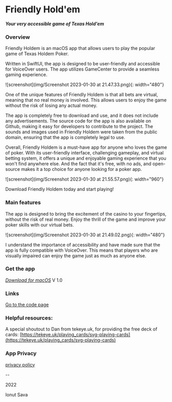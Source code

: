 # Friendly Hold'em

**_Your very accessible game of Texas Hold'em_**

### **Overview**

Friendly Holdem is an macOS app that allows users to play the popular game of Texas Holdem Poker.

Written in SwiftUI, the app is designed to be user-friendly and accessible for VoiceOver users.
The app utilizes GameCenter to provide a seamless gaming experience.

![screenshot](img/Screenshot 2023-01-30 at 21.47.33.png){: width="480"}

One of the unique features of Friendly Holdem is that all bets are virtual, meaning that no real money is involved. This allows users to enjoy the game without the risk of losing any actual money.

The app is completely free to download and use, and it does not include any advertisements. 
The source code for the app is also available on Github, making it easy for developers to contribute to the project.
The sounds and images used in Friendly Holdem were taken from the public domain, ensuring that the app is completely legal to use. 

Overall, Friendly Holdem is a must-have app for anyone who loves the game of poker. 
With its user-friendly interface, challenging gameplay, and virtual betting system, it offers a unique and enjoyable gaming experience that you won't find anywhere else. And the fact that it's free, with no ads, and open-source makes it a top choice for anyone looking for a poker app. 

![screenshot](img/Screenshot 2023-01-30 at 21.55.57.png){: width="960"}

Download Friendly Holdem today and start playing!

### **Main features**

The app is designed to bring the excitement of the casino to your fingertips, without the risk of real money. Enjoy the thrill of the game and improve your poker skills with our virtual bets.

![screenshot](img/Screenshot 2023-01-30 at 21.49.02.png){: width="480"}

I understand the importance of accessibility and have made sure that the app is fully compatible with VoiceOver. 
This means that players who are visually impaired can enjoy the game just as much as anyone else.

### **Get the app**

[_Download for macOS_](https://github.com/ionutsava674/Friendly-Holdem-for-mac/releases/download/v1.0/FriendlyHoldem.dmg)
V 1.0

<!--[_Get on the app store_](https://apps.apple.com/app/friendly-holdem/id1632308313)-->

### **Links**

[Go to the code page](https://github.com/ionutsava674/Friendly-Holdem-for-mac)

### **Helpful resources:**

A special shoutout to Dan from tekeye.uk, for providing the free deck of cards:
[https://tekeye.uk/playing_cards/svg-playing-cards](https://tekeye.uk/playing_cards/svg-playing-cards)

### **App Privacy**

[privacy policy](privacypolicy.html)

--

2022

Ionut Sava
